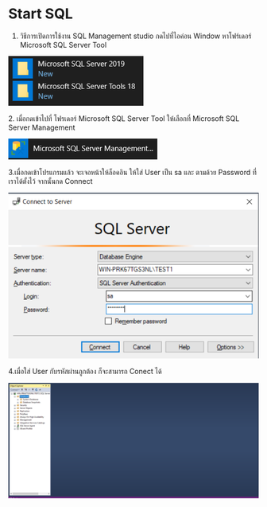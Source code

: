 # Start SQL

1. วิธีการเปิดการใช้งาน SQL Management studio  กดไปที่ไอค่อน Window หาโฟร์เดอร์  Microsoft SQL Server Tool&#x20;

![](<../.gitbook/assets/image (46).png>)

2\. เมื่อกดเข้าไปที่ โฟรเดอร์ Microsoft SQL Server Tool  ให้เลือกที่ Microsoft SQL Server Management&#x20;

![](<../.gitbook/assets/image (56).png>)

3.เมื่อกดเข้าโปรแกรมแล้ว จะเจอหน้าให้ล็อคอิน ให้ใส่ User เป็น sa และ ตามด้วย Password ที่เราได้ตั้งไว้ จากนั้นกด Connect&#x20;

![](<../.gitbook/assets/image (70).png>)

4.เมื่อใส่ User กับรหัสผ่านถูกต้อง  ก็จะสามารถ Conect ได้&#x20;

![](<../.gitbook/assets/image (52).png>)
